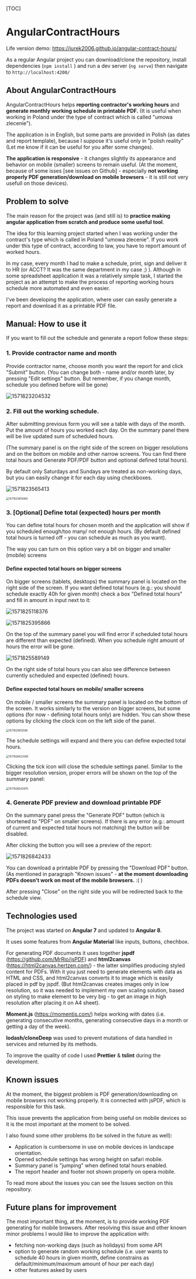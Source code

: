 [TOC]

# AngularContractHours

Life version demo: https://jurek2006.github.io/angular-contract-hours/

As a regular Angular project you can download/clone the repository, install dependencies (`npm install` ) and run a dev server (`ng serve`) then navigate to `http://localhost:4200/`

## About AngularContractHours

AngularContractHours helps **reporting contractor's working hours** and **generate monthly working schedule in printable PDF.** (It is useful when working in Poland under the type of contract which is called "umowa zlecenie").

The application is in English, but some parts are provided in Polish (as dates and report template), because I suppose it's useful only in "polish reality" (Let me know if it can be useful for you after some changes). 

**The application is responsive** - it changes slightly its appearance and behavior on mobile (smaller) screens to remain useful. (At the moment, because of some isses [see issues on Github] - especially **not working properly PDF generation/download on mobile browsers** - it is still not very usefull on those devices).

## Problem to solve

The main reason for the project was (and still is) to **practice making angular application from scratch and produce some useful tool**.

The idea for this learning project started when I was working under the contract's type which is called in Poland "umowa zlecenie". If you work under this type of contract, according to law, you have to report amount of worked hours. 

In my case, every month I had to make a schedule, print, sign and deliver it to HR (or ACCT? It was the same department in my case ;) ). Although in some spreadsheet application it was a relatively simple task, I started the project as an attempt to make the process of reporting working hours schedule more automated and even easier.

I've been developing the application, where user can easily generate a report and download it as a printable PDF file.

## Manual: How to use it

If you want to fill out the schedule and generate a report follow these steps:

### 1. Provide contractor name and month

Provide contractor name, choose month you want the report for and click "Submit" button. (You can change both - name and/or month later, by pressing "Edit settings" button. But remember, if you change month, schedule you defined before will be gone)

![1571823204532](/home/jurek/Dokumenty/PROGRAMOWANIE/PROJEKTY/angular-contract-hours/README.assets/1571823204532.png)

### 2. Fill out the working schedule. 

After submitting previous form you will see a table with days of the month. Put the amount of hours you worked each day. On the summary panel there will be live updated sum of scheduled hours. 

(The summary panel is on the right side of the screen on bigger resolutions and on the bottom on mobile and other narrow screens. You can find there total hours and Generate PDF/PDF button and optional defined total hours). 

By default only Saturdays and Sundays are treated as non-working days, but you can easily change it for each day using checkboxes.



![1571823565413](/home/jurek/Dokumenty/PROGRAMOWANIE/PROJEKTY/angular-contract-hours/README.assets/1571823565413.png)



<img src="/home/jurek/Dokumenty/PROGRAMOWANIE/PROJEKTY/angular-contract-hours/README.assets/1571823615465.png" alt="1571823615465" style="zoom:50%;" />



### 3. [Optional] Define total (expected) hours per month

You can define total hours for chosen month and the application will show if you scheduled enough/too many/ not enough hours. (By default defined total hours is turned off - you can schedule as much as you want).

The way you can turn on this option vary a bit on bigger and smaller (mobile) screens

#### Define expected total hours on bigger screens

On bigger screens (tablets, desktops) the summary panel is located on the right side of the screen. If you want defined total hours (e.g.: you should schedule exactly 40h for given month) check a box "Defined total hours" and fill in amount in input next to it:

![1571825118376](/home/jurek/Dokumenty/PROGRAMOWANIE/PROJEKTY/angular-contract-hours/README.assets/1571825118376.png)

![1571825395866](/home/jurek/Dokumenty/PROGRAMOWANIE/PROJEKTY/angular-contract-hours/README.assets/1571825395866.png)

On the top of the summary panel you will find error if scheduled total hours are different than expected (defined). When you schedule right amount of hours the error will be gone.

![1571825589149](/home/jurek/Dokumenty/PROGRAMOWANIE/PROJEKTY/angular-contract-hours/README.assets/1571825589149.png)

On the right side of total hours you can also see difference between currently scheduled and expected (defined) hours.

#### Define expected total hours on mobile/ smaller screens

On mobile / smaller screens the summary panel is located on the bottom of the screen. It works similarly to the version on bigger screens, but some options (for now - defining total hours only) are hidden. You can show these options by clicking the clock icon on the left side of the panel. 

<img src="/home/jurek/Dokumenty/PROGRAMOWANIE/PROJEKTY/angular-contract-hours/README.assets/1571825912556.png" alt="1571825912556" style="zoom:50%;" />

The schedule settings will expand and there you can define expected total hours. 

<img src="/home/jurek/Dokumenty/PROGRAMOWANIE/PROJEKTY/angular-contract-hours/README.assets/1571826423365.png" alt="1571826423365" style="zoom:50%;" />

Clicking the tick icon will close the schedule settings panel. Similar to the bigger resolution version, proper errors will be shown on the top of the summary panel:

<img src="/home/jurek/Dokumenty/PROGRAMOWANIE/PROJEKTY/angular-contract-hours/README.assets/1571826542975.png" alt="1571826542975" style="zoom:50%;" />



### 4. Generate PDF preview and download printable PDF

On the summary panel press the "Generate PDF" button (which is shortened to "PDF" on smaller screens). If there is any error (e.g.: amount of current and expected total hours not matching) the button will be disabled.

After clicking the button you will see a preview of the report:

![1571826842433](/home/jurek/Dokumenty/PROGRAMOWANIE/PROJEKTY/angular-contract-hours/README.assets/1571826842433.png)

You can download a printable PDF by pressing the "Download PDF" button. (As mentioned in paragraph "Known issues" - **at the moment downloading PDFs doesn't work on most of the mobile browsers.** :( )

After pressing "Close" on the right side you will be redirected back to the schedule view.

## Technologies used

The project was started on **Angular 7** and updated to **Angular 8**. 

It uses some features from **Angular Material** like inputs, buttons, chechbox. 

For generating PDF documents it uses together **jspdf** (https://github.com/MrRio/jsPDF) and **html2canvas** (https://html2canvas.hertzen.com/) - the latter simplifies producing styled content for PDFs. With it you just need to generate elements with data as HTML and CSS, and html2canvas converts it to image which is easily placed in pdf by jspdf. (But html2canvas creates images only in low resolution, so it was needed to implement my own scaling solution, based on styling to make element to be very big - to get an image in high resolution after placing it on A4 sheet).

**Moment.js** (https://momentjs.com/) helps working with dates (i.e. generating consecutive months, generating consecutive days in a month or getting a day of the week).

**lodash/cloneDeep** was used to prevent mutations of data handled in services and returned by its methods.

To improve the quality of code I used **Prettier** & **tslint** during the development.

## Known issues

At the moment, the biggest problem is PDF generation/downloading on mobile browsers not working properly. It is connected with jsPDF, which is responsible for this task. 

This issue prevents the application from being useful on mobile devices so it is the most important at the moment to be solved.

I also found some other problems (to be solved in the future as well):

- Application is cumbersome in use on mobile devices in landscape orientation.
- Opened schedule settings has wrong height on safari mobile.
- Summary panel is "jumping" when defined total hours enabled.
- The report header and footer not shown properly on opera mobile. 

To read more about the issues you can see the Issues section on this repository. 

## Future plans for improvement

The most important thing, at the moment, is to provide working PDF generating for mobile browsers. After resolving this issue and other known minor problems I would like to improve the application with:

- fetching non-working days (such as holidays) from some API
- option to generate random working schedule (i.e. user wants to schedule 40 hours in given month, define constrains as default/minimum/maximum amount of hour per each day)
- other features asked by users